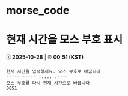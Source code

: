 # morse_code
# 현재 시간을 모스 부호 표시
<!-- MORSE_TIME_START -->
🗓️ **2025-10-28** | ⏰ **00:51 (KST)**

```
현재 시간을 입력하세요. 모스 부호로 바꿉니다
----- ----- ..... .----
모스 부호를 다시 현재 시간으로 바꿉니다
0051
```
<!-- MORSE_TIME_END -->

